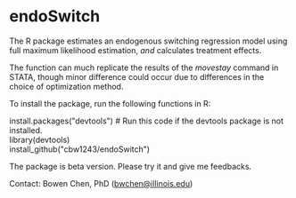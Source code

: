 # endoSwitch

The R package estimates an endogenous switching regression model using full maximum likelihood estimation, *and* calculates treatment effects. 

The function can much replicate the results of the *movestay* command in STATA, though minor difference could occur due to differences in
the choice of optimization method.

To install the package, run the following functions in R:

install.packages("devtools") # Run this code if the devtools package is not installed.   
library(devtools)   
install_github("cbw1243/endoSwitch")  

The package is beta version. Please try it and give me feedbacks. 

Contact: Bowen Chen, PhD (bwchen@illinois.edu) 
